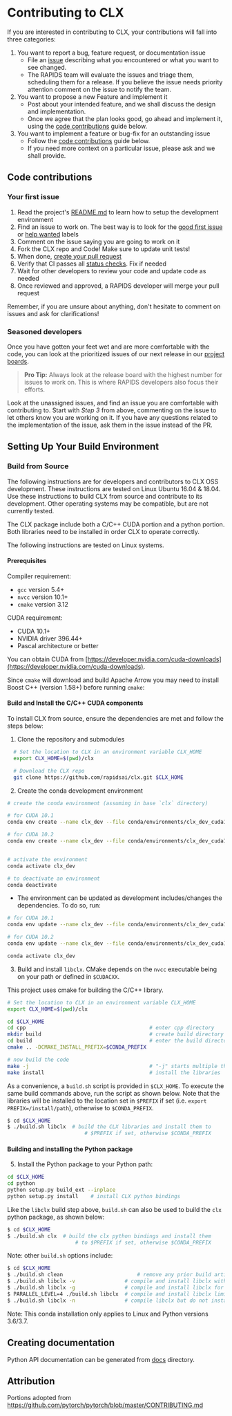 # Contributing to CLX

If you are interested in contributing to CLX, your contributions will fall
into three categories:
1. You want to report a bug, feature request, or documentation issue
    - File an [issue](https://github.com/rapidsai/clx/issues/new/choose)
    describing what you encountered or what you want to see changed.
    - The RAPIDS team will evaluate the issues and triage them, scheduling
    them for a release. If you believe the issue needs priority attention
    comment on the issue to notify the team.
2. You want to propose a new Feature and implement it
    - Post about your intended feature, and we shall discuss the design and
    implementation.
    - Once we agree that the plan looks good, go ahead and implement it, using
    the [code contributions](#code-contributions) guide below.
3. You want to implement a feature or bug-fix for an outstanding issue
    - Follow the [code contributions](#code-contributions) guide below.
    - If you need more context on a particular issue, please ask and we shall
    provide.

## Code contributions

### Your first issue

1. Read the project's [README.md](https://github.com/rapidsai/clx/blob/master/README.md)
    to learn how to setup the development environment
2. Find an issue to work on. The best way is to look for the [good first issue](https://github.com/rapidsai/clx/issues?q=is%3Aissue+is%3Aopen+label%3A%22good+first+issue%22)
    or [help wanted](https://github.com/rapidsai/clx/issues?q=is%3Aissue+is%3Aopen+label%3A%22help+wanted%22) labels
3. Comment on the issue saying you are going to work on it
4. Fork the CLX repo and Code! Make sure to update unit tests!
5. When done, [create your pull request](https://github.com/rapidsai/clx/compare)
6. Verify that CI passes all [status checks](https://help.github.com/articles/about-status-checks/). Fix if needed
7. Wait for other developers to review your code and update code as needed
8. Once reviewed and approved, a RAPIDS developer will merge your pull request

Remember, if you are unsure about anything, don't hesitate to comment on issues
and ask for clarifications!

### Seasoned developers

Once you have gotten your feet wet and are more comfortable with the code, you
can look at the prioritized issues of our next release in our [project boards](https://github.com/rapidsai/clx/projects).

> **Pro Tip:** Always look at the release board with the highest number for
issues to work on. This is where RAPIDS developers also focus their efforts.

Look at the unassigned issues, and find an issue you are comfortable with
contributing to. Start with _Step 3_ from above, commenting on the issue to let
others know you are working on it. If you have any questions related to the
implementation of the issue, ask them in the issue instead of the PR.

## Setting Up Your Build Environment

### Build from Source

The following instructions are for developers and contributors to CLX OSS development. These instructions are tested on Linux Ubuntu 16.04 & 18.04. Use these instructions to build CLX from source and contribute to its development.  Other operating systems may be compatible, but are not currently tested.

The CLX package include both a C/C++ CUDA portion and a python portion.  Both libraries need to be installed in order CLX to operate correctly.

The following instructions are tested on Linux systems.

#### Prerequisites

Compiler requirement:

* `gcc`     version 5.4+
* `nvcc`    version 10.1+
* `cmake`   version 3.12

CUDA requirement:

* CUDA 10.1+
* NVIDIA driver 396.44+
* Pascal architecture or better

You can obtain CUDA from [https://developer.nvidia.com/cuda-downloads](https://developer.nvidia.com/cuda-downloads).

Since `cmake` will download and build Apache Arrow you may need to install Boost C++ (version 1.58+) before running
`cmake`:

#### Build and Install the C/C++ CUDA components

To install CLX from source, ensure the dependencies are met and follow the steps below:

1) Clone the repository and submodules

```bash
  # Set the location to CLX in an environment variable CLX_HOME
  export CLX_HOME=$(pwd)/clx

  # Download the CLX repo
  git clone https://github.com/rapidsai/clx.git $CLX_HOME
```

2) Create the conda development environment

```bash
# create the conda environment (assuming in base `clx` directory)

# for CUDA 10.1
conda env create --name clx_dev --file conda/environments/clx_dev_cuda10.1.yml

# for CUDA 10.2
conda env create --name clx_dev --file conda/environments/clx_dev_cuda10.2.yml


# activate the environment
conda activate clx_dev

# to deactivate an environment
conda deactivate
```

  - The environment can be updated as development includes/changes the dependencies. To do so, run:


```bash
# for CUDA 10.1
conda env update --name clx_dev --file conda/environments/clx_dev_cuda10.1.yml

# for CUDA 10.2
conda env update --name clx_dev --file conda/environments/clx_dev_cuda10.2.yml

conda activate clx_dev
```

3) Build and install `libclx`. CMake depends on the `nvcc` executable being on your path or defined in `$CUDACXX`.

  This project uses cmake for building the C/C++ library.

  ```bash
  # Set the location to CLX in an environment variable CLX_HOME
  export CLX_HOME=$(pwd)/clx

  cd $CLX_HOME
  cd cpp                                        # enter cpp directory
  mkdir build                                   # create build directory
  cd build                                      # enter the build directory
  cmake .. -DCMAKE_INSTALL_PREFIX=$CONDA_PREFIX

  # now build the code
  make -j                                       # "-j" starts multiple threads
  make install                                  # install the libraries
  ```

As a convenience, a `build.sh` script is provided in `$CLX_HOME`. To execute the same build commands above, run the script as shown below.  Note that the libraries will be installed to the location set in `$PREFIX` if set (i.e. `export PREFIX=/install/path`), otherwise to `$CONDA_PREFIX`.
```bash
$ cd $CLX_HOME
$ ./build.sh libclx  # build the CLX libraries and install them to
                         # $PREFIX if set, otherwise $CONDA_PREFIX
```

#### Building and installing the Python package

5. Install the Python package to your Python path:

```bash
cd $CLX_HOME
cd python
python setup.py build_ext --inplace
python setup.py install    # install CLX python bindings
```

Like the `libclx` build step above, `build.sh` can also be used to build the `clx` python package, as shown below:
```bash
$ cd $CLX_HOME
$ ./build.sh clx  # build the clx python bindings and install them
                      # to $PREFIX if set, otherwise $CONDA_PREFIX
```

Note: other `build.sh` options include:
```bash
$ cd $CLX_HOME
$ ./build.sh clean                        # remove any prior build artifacts and configuration (start over)
$ ./build.sh libclx -v                # compile and install libclx with verbose output
$ ./build.sh libclx -g                # compile and install libclx for debug
$ PARALLEL_LEVEL=4 ./build.sh libclx  # compile and install libclx limiting parallel build jobs to 4 (make -j4)
$ ./build.sh libclx -n                # compile libclx but do not install
```


Note: This conda installation only applies to Linux and Python versions 3.6/3.7.

## Creating documentation

Python API documentation can be generated from [docs](docs) directory.

## Attribution
Portions adopted from https://github.com/pytorch/pytorch/blob/master/CONTRIBUTING.md